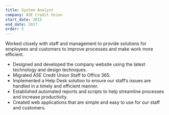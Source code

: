 ```yaml
---
title: System Analyst
company: ASE Credit Union
start_date: 2015
end_date: 2017
order: 5
---
```

Worked closely with staff and management to provide solutions for employees and customers to improve
processes and make work more efficient.

* Designed and developed the company website using the latest technology and design techniques.
* Migrated ASE Credit Union Staff to Office 365.
* Implemented a Help Desk solution to ensure our staff’s issues are handled in a timely and efficient manner.
* Established automated reports and scripts to help streamline processes and increase productivity.
* Created web applications that are simple and easy to use for our staff and customers.